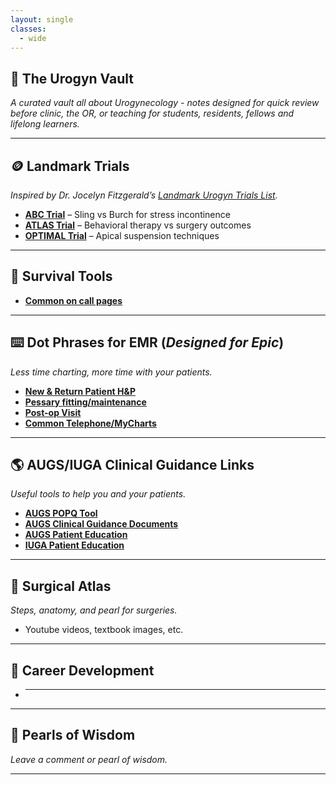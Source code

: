 ```yaml
---
layout: single      
classes:
  - wide
---
```



## 🏦 The Urogyn Vault
*A curated vault all about Urogynecology - notes designed for quick review before clinic, the OR, or teaching for students, residents, fellows and lifelong learners.*

---

## 🪙 Landmark Trials
*Inspired by Dr. Jocelyn Fitzgerald’s [Landmark Urogyn Trials List](https://landmark-urogyn-trials.glide.page/dl/d0a5f4).*
- [**ABC Trial**](#) – Sling vs Burch for stress incontinence  
- [**ATLAS Trial**](#) – Behavioral therapy vs surgery outcomes  
- [**OPTIMAL Trial**](#) – Apical suspension techniques  

---

## 🧰 Survival Tools
- [**Common on call pages**](#)

---

## ⌨️ Dot Phrases for EMR (*Designed for Epic*)
*Less time charting, more time with your patients.*
- [**New & Return Patient H&P**](#)  
- [**Pessary fitting/maintenance**](#)  
- [**Post-op Visit**](#)  
- [**Common Telephone/MyCharts**](#)

---

## 🌎 AUGS/IUGA Clinical Guidance Links
*Useful tools to help you and your patients.*
- [**AUGS POPQ Tool**](https://pop-q.netlify.app/)
- [**AUGS Clinical Guidance Documents**](https://www.augs.org/clinical-patient-resources/clinical-guidance-documents/)
- [**AUGS Patient Education**](https://www.voicesforpfd.org/resources/fact-sheets-and-downloads/)
- [**IUGA Patient Education**](https://www.yourpelvicfloor.org/conditions/)

---

## 🦴 Surgical Atlas
*Steps, anatomy, and pearl for surgeries.*
- Youtube videos, textbook images, etc.
  
---

## 🚀 Career Development
- ***
  
---

## 🦪 Pearls of Wisdom
*Leave a comment or pearl of wisdom.*

---
